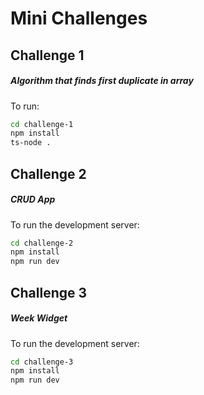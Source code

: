 # Mini Challenges

## Challenge 1

##### Algorithm that finds first duplicate in array

To run:

```bash
cd challenge-1
npm install
ts-node .
```

## Challenge 2

##### CRUD App

To run the development server:

```bash
cd challenge-2
npm install
npm run dev
```

## Challenge 3

##### Week Widget

To run the development server:

```bash
cd challenge-3
npm install
npm run dev
```
